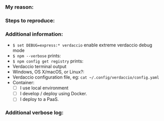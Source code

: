 ### My reason:

<!-- 
	a brief explanation of the issue, suggestion, feature
-->

### Steps to reproduce:

<!-- 
	(if it applies)
	how can I do in order to reproduce it? environment? configuration?
-->
	
### Additional information:

<!--
	provide the following information would be helpful
-->
	
 - `$ set DEBUG=express:* verdaccio` enable extreme verdaccio debug mode
 - `$ npm --verbose` prints:
 - `$ npm config get registry` prints:
 - Verdaccio terminal output
 - Windows, OS X/macOS, or Linux?:
 - Verdaccio configuration file, eg: `cat ~/.config/verdaccio/config.yaml`
 - Container:
   - [ ] I use local environment
   - [ ] I develop / deploy using Docker.
   - [ ] I deploy to a PaaS.

### Additional verbose log: